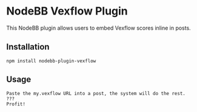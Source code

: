 # NodeBB Vexflow Plugin

This NodeBB plugin allows users to embed Vexflow scores inline in posts.

## Installation

    npm install nodebb-plugin-vexflow

## Usage

    Paste the my.vexflow URL into a post, the system will do the rest.
    ???
    Profit!
